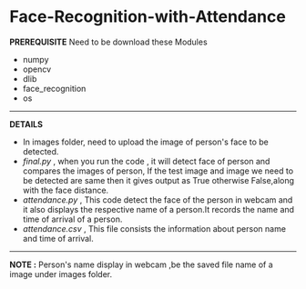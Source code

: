 # Face-Recognition-with-Attendance

**PREREQUISITE**
Need to be download these Modules 
* numpy
* opencv
* dlib
* face_recognition
* os

---

**DETAILS**

* In images folder, need to upload the image of person's face to be detected.
* *final.py* , when you run the code , it will detect face of person and compares the images of person, If the test image and image we need to be detected are same then it gives output as True otherwise False,along with the face distance.
* *attendance.py* , This code detect the face of the person in webcam and it also displays the respective name of a person.It records the name and time of arrival of a person.
* *attendance.csv* , This file consists the information about person name and time of arrival. 

---

**NOTE :** Person's name display in webcam ,be the saved file name of a image under images folder.
